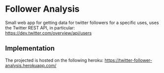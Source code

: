 # Follower Analysis
Small web app for getting data for twitter followers for a specific uses, uses the Twitter REST API, in particular: https://dev.twitter.com/overview/api/users

## Implementation
The projected is hosted on the following heroku: https://twitter-follower-analysis.herokuapp.com/
